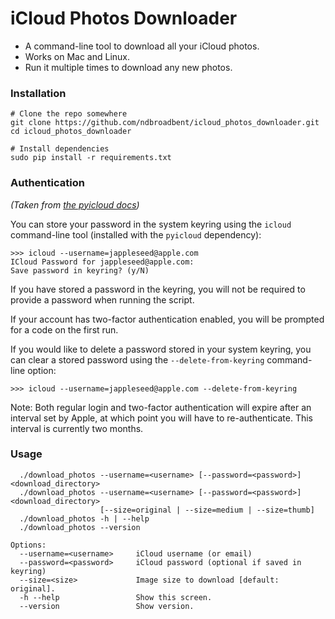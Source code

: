# iCloud Photos Downloader

* A command-line tool to download all your iCloud photos. 
* Works on Mac and Linux.
* Run it multiple times to download any new photos.


### Installation
  
    # Clone the repo somewhere
    git clone https://github.com/ndbroadbent/icloud_photos_downloader.git
    cd icloud_photos_downloader

    # Install dependencies
    sudo pip install -r requirements.txt


### Authentication

*(Taken from [the pyicloud docs](https://github.com/picklepete/pyicloud#authentication))*

You can store your password in the system keyring using the `icloud` command-line tool 
(installed with the `pyicloud` dependency):

    >>> icloud --username=jappleseed@apple.com
    ICloud Password for jappleseed@apple.com:
    Save password in keyring? (y/N)

If you have stored a password in the keyring, you will not be required to provide a password
when running the script.

If your account has two-factor authentication enabled, you will be prompted for a code on the first run.

If you would like to delete a password stored in your system keyring, 
you can clear a stored password using the `--delete-from-keyring` command-line option:

    >>> icloud --username=jappleseed@apple.com --delete-from-keyring


Note: Both regular login and two-factor authentication will expire after an interval set by Apple, 
at which point you will have to re-authenticate. This interval is currently two months.


### Usage

      ./download_photos --username=<username> [--password=<password>] <download_directory> 
      ./download_photos --username=<username> [--password=<password>] <download_directory>
                        [--size=original | --size=medium | --size=thumb]
      ./download_photos -h | --help
      ./download_photos --version

    Options:
      --username=<username>     iCloud username (or email)
      --password=<password>     iCloud password (optional if saved in keyring)
      --size=<size>             Image size to download [default: original].
      -h --help                 Show this screen.
      --version                 Show version.

